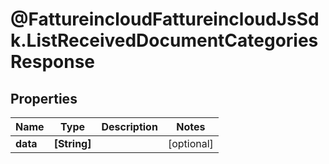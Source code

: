 # @FattureincloudFattureincloudJsSdk.ListReceivedDocumentCategoriesResponse

## Properties

Name | Type | Description | Notes
------------ | ------------- | ------------- | -------------
**data** | **[String]** |  | [optional] 


